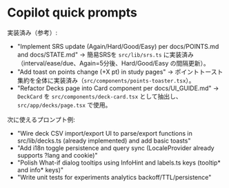 # Copilot quick prompts

実装済み（参考）:
- "Implement SRS update (Again/Hard/Good/Easy) per docs/POINTS.md and docs/STATE.md" → 簡易SRSを `src/lib/srs.ts` に実装済み（interval/ease/due、Again=5分後、Hard/Good/Easy の間隔更新）。
- "Add toast on points change (+X pt) in study pages" → ポイントトースト集約を全体に実装済み（`src/components/points-toaster.tsx`）。
- "Refactor Decks page into Card component per docs/UI_GUIDE.md" → `DeckCard` を `src/components/deck-card.tsx` として抽出し、`src/app/decks/page.tsx` で使用。

次に使えるプロンプト例:
- "Wire deck CSV import/export UI to parse/export functions in src/lib/decks.ts (already implemented) and add basic toasts"
- "Add i18n toggle persistence and query sync (LocaleProvider already supports ?lang and cookie)"
- "Polish What-if dialog tooltips using InfoHint and labels.ts keys (tooltip* and info* keys)"
- "Write unit tests for experiments analytics backoff/TTL/persistence"
